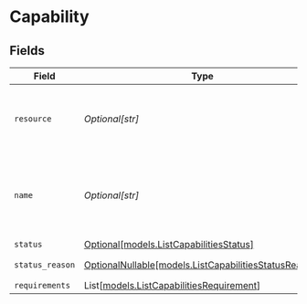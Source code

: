 # Capability


## Fields

| Field                                                                                              | Type                                                                                               | Required                                                                                           | Description                                                                                        | Example                                                                                            |
| -------------------------------------------------------------------------------------------------- | -------------------------------------------------------------------------------------------------- | -------------------------------------------------------------------------------------------------- | -------------------------------------------------------------------------------------------------- | -------------------------------------------------------------------------------------------------- |
| `resource`                                                                                         | *Optional[str]*                                                                                    | :heavy_minus_sign:                                                                                 | Always the word `capability` for this resource type.                                               | capability                                                                                         |
| `name`                                                                                             | *Optional[str]*                                                                                    | :heavy_minus_sign:                                                                                 | A unique name for this capability like `payments` / `settlements`.                                 | payments                                                                                           |
| `status`                                                                                           | [Optional[models.ListCapabilitiesStatus]](../models/listcapabilitiesstatus.md)                     | :heavy_minus_sign:                                                                                 | N/A                                                                                                | pending                                                                                            |
| `status_reason`                                                                                    | [OptionalNullable[models.ListCapabilitiesStatusReason]](../models/listcapabilitiesstatusreason.md) | :heavy_minus_sign:                                                                                 | N/A                                                                                                | requirement-past-due                                                                               |
| `requirements`                                                                                     | List[[models.ListCapabilitiesRequirement](../models/listcapabilitiesrequirement.md)]               | :heavy_minus_sign:                                                                                 | N/A                                                                                                |                                                                                                    |